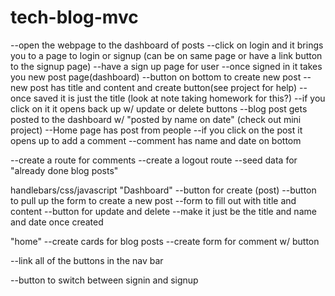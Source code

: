 # tech-blog-mvc

--open the webpage to the dashboard of posts
--click on login and it brings you to a page to login or signup (can be on same page or have a link button to the signup page)
        --have a sign up page for user
--once signed in it takes you new post page(dashboard)
    --button on bottom to create new post
    --new post has title and content and create button(see project for help)
    --once saved it is just the title (look at note taking homework for this?)
    --if you click on it it opens back up w/ update or delete buttons
    --blog post gets posted to the dashboard w/ "posted by name on date" (check out mini project) 
--Home page has post from people
    --if you click on the post it opens up to add a comment
    --comment has name and date on bottom


--create a route for comments
--create a logout route
--seed data for "already done blog posts"

handlebars/css/javascript
"Dashboard"
--button for create (post)
--button to pull up the form to  create a new post
--form to fill out with title and content
--button for update and delete
--make it just be the title and name and date once created

"home"
--create cards for blog posts
--create form for comment w/ button

--link all of the buttons in the nav bar

--button to switch between signin and signup
